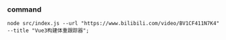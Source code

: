 ### command

```shell
node src/index.js --url "https://www.bilibili.com/video/BV1CF411N7K4" --title "Vue3构建体重跟踪器";
```
